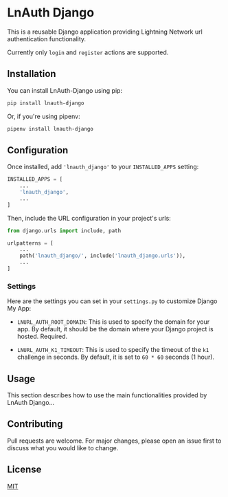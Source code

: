 # LnAuth Django

This is a reusable Django application providing Lightning Network url authentication functionality.

Currently only `login` and `register` actions are supported.

## Installation

You can install LnAuth-Django using pip:

```bash
pip install lnauth-django
```

Or, if you're using pipenv:

```bash
pipenv install lnauth-django
```

## Configuration

Once installed, add `'lnauth_django'` to your `INSTALLED_APPS` setting:

```python
INSTALLED_APPS = [
    ...
    'lnauth_django',
    ...
]
```

Then, include the URL configuration in your project's urls:

```python
from django.urls import include, path

urlpatterns = [
    ...
    path('lnauth_django/', include('lnauth_django.urls')),
    ...
]
```

### Settings

Here are the settings you can set in your `settings.py` to customize Django My App:

- `LNURL_AUTH_ROOT_DOMAIN`: This is used to specify the domain for your app. By default, it should be the domain where your Django project is hosted. Required.

- `LNURL_AUTH_K1_TIMEOUT`: This is used to specify the timeout of the `k1` challenge in seconds. By default, it is set to `60 * 60` seconds (1 hour).

## Usage

This section describes how to use the main functionalities provided by LnAuth Django...

## Contributing

Pull requests are welcome. For major changes, please open an issue first to discuss what you would like to change.

## License

[MIT](https://choosealicense.com/licenses/mit/)
